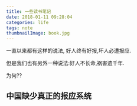 ```yaml
---
title: 一些读书笔记
date: 2018-01-11 09:28:04
categories: life
tags: note
thumbnailImage: book.jpg
---
```


一直以来都有这样的说法, 好人终有好报,坏人必遭报应.

但是我们也有另外一种说法:好人不长命,祸害遗千年.

为何??

<!--more -->

## 中国缺少真正的报应系统
